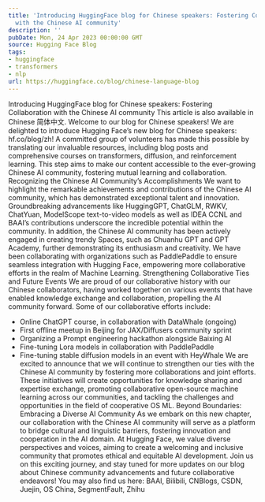 ```yaml
---
title: 'Introducing HuggingFace blog for Chinese speakers: Fostering Collaboration
  with the Chinese AI community'
description: ''
pubDate: Mon, 24 Apr 2023 00:00:00 GMT
source: Hugging Face Blog
tags:
- huggingface
- transformers
- nlp
url: https://huggingface.co/blog/chinese-language-blog
---
```


Introducing HuggingFace blog for Chinese speakers: Fostering Collaboration with the Chinese AI community
This article is also available in Chinese 简体中文.
Welcome to our blog for Chinese speakers!
We are delighted to introduce Hugging Face’s new blog for Chinese speakers: hf.co/blog/zh! A committed group of volunteers has made this possible by translating our invaluable resources, including blog posts and comprehensive courses on transformers, diffusion, and reinforcement learning. This step aims to make our content accessible to the ever-growing Chinese AI community, fostering mutual learning and collaboration.
Recognizing the Chinese AI Community’s Accomplishments
We want to highlight the remarkable achievements and contributions of the Chinese AI community, which has demonstrated exceptional talent and innovation. Groundbreaking advancements like HuggingGPT, ChatGLM, RWKV, ChatYuan, ModelScope text-to-video models as well as IDEA CCNL and BAAI’s contributions underscore the incredible potential within the community.
In addition, the Chinese AI community has been actively engaged in creating trendy Spaces, such as Chuanhu GPT and GPT Academy, further demonstrating its enthusiasm and creativity.
We have been collaborating with organizations such as PaddlePaddle to ensure seamless integration with Hugging Face, empowering more collaborative efforts in the realm of Machine Learning.
Strengthening Collaborative Ties and Future Events
We are proud of our collaborative history with our Chinese collaborators, having worked together on various events that have enabled knowledge exchange and collaboration, propelling the AI community forward. Some of our collaborative efforts include:
- Online ChatGPT course, in collaboration with DataWhale (ongoing)
- First offline meetup in Beijing for JAX/Diffusers community sprint
- Organizing a Prompt engineering hackathon alongside Baixing AI
- Fine-tuning Lora models in collaboration with PaddlePaddle
- Fine-tuning stable diffusion models in an event with HeyWhale
We are excited to announce that we will continue to strengthen our ties with the Chinese AI community by fostering more collaborations and joint efforts. These initiatives will create opportunities for knowledge sharing and expertise exchange, promoting collaborative open-source machine learning across our communities, and tackling the challenges and opportunities in the field of cooperative OS ML.
Beyond Boundaries: Embracing a Diverse AI Community
As we embark on this new chapter, our collaboration with the Chinese AI community will serve as a platform to bridge cultural and linguistic barriers, fostering innovation and cooperation in the AI domain. At Hugging Face, we value diverse perspectives and voices, aiming to create a welcoming and inclusive community that promotes ethical and equitable AI development.
Join us on this exciting journey, and stay tuned for more updates on our blog about Chinese community advancements and future collaborative endeavors!
You may also find us here:
BAAI, Bilibili, CNBlogs, CSDN, Juejin, OS China, SegmentFault, Zhihu